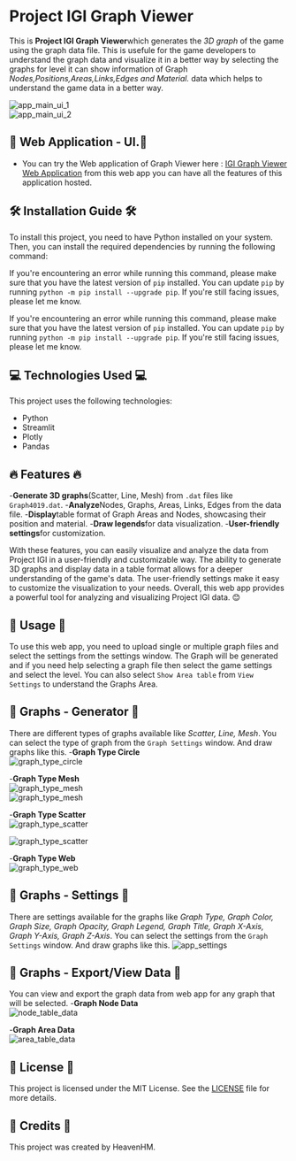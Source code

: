 # Project IGI Graph Viewer

This is **Project IGI Graph Viewer**which generates the *3D graph* of the game using the graph data file.
This is usefule for the game developers to understand the graph data and visualize it in a better way by selecting the graphs for level it can show information of Graph _Nodes,Positions,Areas,Links,Edges and Material._ data which helps to understand the game data in a better way.

![app_main_ui_1](https://github.com/haseeb-heaven/IGI-GraphViewer/blob/main/resources/app_main_ui_1.png?raw=true "")</br>
![app_main_ui_2](https://github.com/haseeb-heaven/IGI-GraphViewer/blob/main/resources/app_main_ui_2.png?raw=true "")</br>

## 🚀 Web Application - UI.🚀
- You can try the Web application of Graph Viewer here : [IGI Graph Viewer Web Application](https://igi-graphviewer-hm.streamlit.app) from this web app you can have all the features of this application hosted.

## 🛠️ Installation Guide 🛠️

To install this project, you need to have Python installed on your system. Then, you can install the required dependencies by running the following command:

If you're encountering an error while running this command, please make sure that you have the latest version of `pip` installed. You can update `pip` by running `python -m pip install --upgrade pip`. If you're still facing issues, please let me know.


If you're encountering an error while running this command, please make sure that you have the latest version of `pip` installed. You can update `pip` by running `python -m pip install --upgrade pip`. If you're still facing issues, please let me know.

## 💻 Technologies Used 💻

This project uses the following technologies:

- Python
- Streamlit
- Plotly
- Pandas

## 🔥 Features 🔥
-**Generate 3D graphs**(Scatter, Line, Mesh) from `.dat` files like `Graph4019.dat`.
-**Analyze**Nodes, Graphs, Areas, Links, Edges from the data file.
-**Display**table format of Graph Areas and Nodes, showcasing their position and material.
-**Draw legends**for data visualization.
-**User-friendly settings**for customization.

With these features, you can easily visualize and analyze the data from Project IGI in a user-friendly and customizable way. The ability to generate 3D graphs and display data in a table format allows for a deeper understanding of the game's data. The user-friendly settings make it easy to customize the visualization to your needs. Overall, this web app provides a powerful tool for analyzing and visualizing Project IGI data. 😊

## 📖 Usage 📖

To use this web app, you need to upload single or multiple graph files and select the settings from the settings window. The Graph will be generated and if you need help selecting a graph file then select the game settings and select the level. You can also select `Show Area table` from `View Settings` to understand the Graphs Area.

## 📝 Graphs - Generator 📝
There are different types of graphs available like *Scatter, Line, Mesh*. You can select the type of graph from the `Graph Settings` window. And draw graphs like this.
-**Graph Type Circle**</br>
![graph_type_circle](https://github.com/haseeb-heaven/IGI-GraphViewer/blob/main/resources/graph_type_circle.png?raw=true "")</br>

-**Graph Type Mesh**</br>
![graph_type_mesh](https://github.com/haseeb-heaven/IGI-GraphViewer/blob/main/resources/graph_type_mesh.png?raw=true "")</br>
![graph_type_mesh](https://github.com/haseeb-heaven/IGI-GraphViewer/blob/main/resources/graph_type_mesh_2.png?raw=true "")</br>

-**Graph Type Scatter**</br>
![graph_type_scatter](https://github.com/haseeb-heaven/IGI-GraphViewer/blob/main/resources/graph_type_scatter_1.png?raw=true "")</br>

![graph_type_scatter](https://github.com/haseeb-heaven/IGI-GraphViewer/blob/main/resources/graph_type_scatter_2.png?raw=true "")</br>

-**Graph Type Web**</br>
![graph_type_web](https://github.com/haseeb-heaven/IGI-GraphViewer/blob/main/resources/graph_type_web.png?raw=true "")</br>

## 📝 Graphs - Settings 📝
There are settings available for the graphs like *Graph Type, Graph Color, Graph Size, Graph Opacity, Graph Legend, Graph Title, Graph X-Axis, Graph Y-Axis, Graph Z-Axis*. You can select the settings from the `Graph Settings` window. And draw graphs like this.
![app_settings](https://github.com/haseeb-heaven/IGI-GraphViewer/blob/main/resources/app_settings.png?raw=true "")</br>

## 📝 Graphs - Export/View Data 📝
You can view and export the graph data from web app for any graph that will be selected.
-**Graph Node Data**</br>
![node_table_data](https://github.com/haseeb-heaven/IGI-GraphViewer/blob/main/resources/node_table_data.png?raw=true "")</br>

-**Graph Area Data**</br>
![area_table_data](https://github.com/haseeb-heaven/IGI-GraphViewer/blob/main/resources/area_table_data.png?raw=true "")</br>


## 📜 License 📜
This project is licensed under the MIT License. See the [LICENSE](https://github.com/haseeb-heaven/IGI-GraphViewer/blob/main/LICENSE) file for more details.

## 🙏 Credits 🙏

This project was created by HeavenHM.

